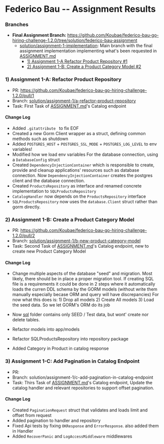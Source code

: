 Federico Bau -- Assignment Results
==================================


### Branches

* **Final Assignment Branch:** https://github.com/Koubae/federico-bau-go-hiring-challenge-1.2.0/tree/solution/federico-bau-assignment
    * [solution/assignment-1-implementation](https://github.com/Koubae/federico-bau-go-hiring-challenge-1.2.0/tree/solution/assignment-1-implementation):
      Main branch with the final assignment implementation implementing what's been requested in [ASSIGNMENT.md](./ASSIGNMENT.md)
        * [1) Assignment 1-A Refactor Product Repository #1](https://github.com/Koubae/federico-bau-go-hiring-challenge-1.2.0/pull/1)
        * [2) Assignment 1-B: Create a Product Category Model #2](https://github.com/Koubae/federico-bau-go-hiring-challenge-1.2.0/pull/2)
     

### 1) Assignment 1-A: Refactor Product Repository  

* PR: https://github.com/Koubae/federico-bau-go-hiring-challenge-1.2.0/pull/1
* Branch: [solution/assignment-1/a-refactor-product-repository](https://github.com/Koubae/federico-bau-go-hiring-challenge-1.2.0/tree/solution/assignment-1/a-refactor-product-repository)
* Task: First Task of [ASSIGNMENT.md](./ASSIGNMENT.md)'s Catalog endpoint

#### Change Log

* Added `.gitattribute ` to fix EOF
* Created a new Gorm Client wrapper as a struct, defining common methods such as shutdown
* Added `POSTGRES_HOST` + `POSTGRES_SSL_MODE` + `POSTGRES_LOG_LEVEL` to env variables!
* Modified how we load env variables For the database connection, using a `DatabaseConfig` struct 
* Created `DependencyInjectionContainer` which is responsible to create, provide and cleanup applications' resources
  such as database connection. Now `DependencyInjectionContainer` creates the postgres client and the database connection.
* Created `ProductsRepository` as interface and renamed concrete implementation to `SQLProductsRepository`
* `CatalogHandler` now depends on the `ProductsRepository` interface
* `SQLProductsRepository` now uses the `database.Client` struct rather than gorm directly.

### 2) Assignment 1-B: Create a Product Category Model

* PR: https://github.com/Koubae/federico-bau-go-hiring-challenge-1.2.0/pull/2
* Branch: [solution/assignment-1/b-new-product-category-model](https://github.com/Koubae/federico-bau-go-hiring-challenge-1.2.0/tree/solution/assignment-1/b-new-product-category-model)
* Task: Second Task of [ASSIGNMENT.md](./ASSIGNMENT.md)'s Catalog endpoint, new to create new Product Category Model

#### Change Log

* Change multiple aspects of the database "seed" and migration. Most likely, there should be in place a proper migration tool.
  If creating SQL file is a requirements it could be done in 2 steps where it automatically loads the curren
  DDL schema by the GORM models (without write them manually especially becase ORM and query will have discrepancies)
  For now what this does is: 1) Drop all models 2) Create All models 3) Load the seed data. So we let GORM's ORM do its job

* Now [sql](./sql) folder contains only SEED / Test data, but wont' create nor delete tables.
* Refactor models into app/models
* Refactor SQLProductsRepository into repository package
* Added Category in Product in catalog response

### 3) Assignment 1-C: Add Pagination in Catalog Endpoint

* PR:
* Branch: solution/assignment-1/c-add-pagination-in-catalog-endpoint
* Task: Thirs Task of [ASSIGNMENT.md](./ASSIGNMENT.md)'s Catalog endpoint, Update the catalog handler and relevant repositories to support offset pagination.

#### Change Log

* Created `PaginationRequest` struct that validates and loads limit and offset from request
* Added pagination to handler and repository
* Fixed Api tests by fixing `OKResponse` and `ErrorResponse`. also added them in Handler
* Added `RecoverPanic` and `LogAccessMiddleware` middlewares

